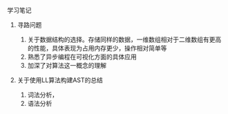 学习笔记

1. 寻路问题
   1. 关于数据结构的选择。存储同样的数据，一维数组相对于二维数组有更高的性能，具体表现为占用内存更少，操作相对简单等
   2. 熟悉了异步编程在可视化方面的具体应用
   3. 加深了对算法这一概念的理解

2. 关于使用LL算法构建AST的总结
   1. 词法分析，
   2. 语法分析